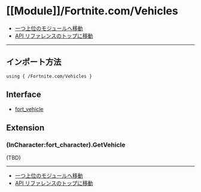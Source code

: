 # [[Module]]/Fortnite.com/Vehicles

- [一つ上位のモジュールへ移動](../main.md)
- [API リファレンスのトップに移動](../../main.md)

---

## インポート方法

```verse
using { /Fortnite.com/Vehicles }
```

## Interface

- [fort_vehicle](./I_fort_vehicle/main.md)

## Extension

### (InCharacter:fort_character).GetVehicle

(TBD)

---

- [一つ上位のモジュールへ移動](../main.md)
- [API リファレンスのトップに移動](../../main.md)
